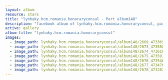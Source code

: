 ```yaml
---
layout: album
resource: stars
title: "lynhaky.hcm.romania.honoraryconsul - Part album148"
description: "facebook album of lynhaky.hcm.romania.honoraryconsul, part album148."
active: gallery
album-title: "lynhaky.hcm.romania.honoraryconsul"
images:
  - image_path: lynhaky.hcm.romania.honoraryconsul/album148/2669_473369279_1145277940289498_6166898238940257689_n.jpg
  - image_path: lynhaky.hcm.romania.honoraryconsul/album148/2673_473588159_1145270903623535_6117563434607538090_n.jpg
  - image_path: lynhaky.hcm.romania.honoraryconsul/album148/2674_473618539_1145270896956869_1674266252760096347_n.jpg
  - image_path: lynhaky.hcm.romania.honoraryconsul/album148/2675_473591306_1145270893623536_259095854878077373_n.jpg
  - image_path: lynhaky.hcm.romania.honoraryconsul/album148/2676_473546360_1145270716956887_7458437330219216428_n.jpg
  - image_path: lynhaky.hcm.romania.honoraryconsul/album148/2677_473476936_1145270723623553_1197582821791908226_n.jpg
  - image_path: lynhaky.hcm.romania.honoraryconsul/album148/2678_473282047_1145270430290249_815905254645536991_n.jpg
---
```

